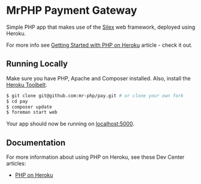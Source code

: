 # MrPHP Payment Gateway

Simple PHP app that makes use of the [Silex](http://silex.sensiolabs.org/) web framework, deployed using Heroku.

For more info see [Getting Started with PHP on Heroku](https://devcenter.heroku.com/articles/getting-started-with-php) article - check it out.

## Running Locally

Make sure you have PHP, Apache and Composer installed.  Also, install the [Heroku Toolbelt](https://toolbelt.heroku.com/).

```sh
$ git clone git@github.com:mr-php/pay.git # or clone your own fork
$ cd pay
$ composer update
$ foreman start web
```

Your app should now be running on [localhost:5000](http://localhost:5000/).

## Documentation

For more information about using PHP on Heroku, see these Dev Center articles:

- [PHP on Heroku](https://devcenter.heroku.com/categories/php)
